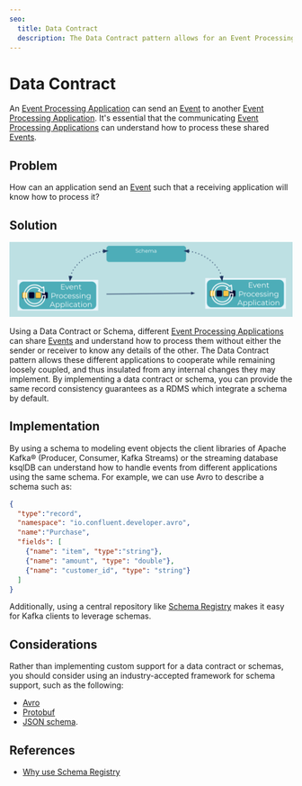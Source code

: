 ```yaml
---
seo:
  title: Data Contract
  description: The Data Contract pattern allows for an Event Processing Application to send an event to another application, and the receiving application will know how to process it.
---
```


# Data Contract 

An [Event Processing Application](../event-processing/event-processing-application.md) can send an [Event](../event/event.md) to another [Event Processing Application](../event-processing/event-processing-application.md).  It's essential that the communicating [Event Processing Applications](..event-processing/event-processing-application.md) can understand how to process these shared [Events](../event/event.md).


## Problem
How can an application send an [Event](../event/event.md) such that a receiving application will know how to process it?

## Solution
![data-contract](../img/data-contract.png)

Using a Data Contract or Schema, different [Event Processing Applications](../event-processing/event-processing-application.md) can share [Events](../event/event.md) and understand how to process them without either the sender or receiver to know any details of the other.  The Data Contract pattern allows these different applications to cooperate while remaining loosely coupled, and thus insulated from any internal changes they may implement.  By implementing a data contract or schema, you can provide the same record consistency guarantees as a RDMS which integrate a schema by default.

## Implementation

By using a schema to modeling event objects the client libraries of Apache Kafka&reg; (Producer, Consumer, Kafka Streams) or the streaming database ksqlDB can understand how to handle events from different applications using the same schema.
For example, we can use Avro to describe a schema such as:
```json
{
  "type":"record",
  "namespace": "io.confluent.developer.avro",
  "name":"Purchase",
  "fields": [
    {"name": "item", "type":"string"},
    {"name": "amount", "type": "double"},
    {"name": "customer_id", "type": "string"}
  ]
}
```

Additionally, using a central repository like [Schema Registry](https://docs.confluent.io/platform/current/schema-registry/index.html) makes it easy for Kafka clients to leverage schemas.

## Considerations

Rather than implementing custom support for a data contract or schemas, you should consider using an industry-accepted framework for schema support, such as the following:

* [Avro](https://avro.apache.org/docs/current/spec.html) 
* [Protobuf](https://developers.google.com/protocol-buffers)
* [JSON schema](https://json-schema.org/).

## References
* [Why use Schema Registry](https://www.confluent.io/blog/schema-registry-kafka-stream-processing-yes-virginia-you-really-need-one/)
